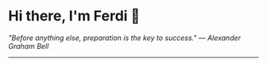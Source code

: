 <h1>Hi there, I'm Ferdi 👋</h1>

<p><em>
  "Before anything else, preparation is the key to success." — Alexander Graham Bell
</em></p>

---
